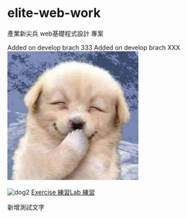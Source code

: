 # elite-web-work

產業新尖兵 web基礎程式設計 專案

Added on develop brach 333
Added on develop brach XXX
![dog](./image/dog.jpg)

![dog2](https://i.imgur.com/HeGEEbu.jpeg)
[Exercise 練習](https://missy6172.github.io/elite-web-work/Exercise/)[Lab 練習](https://missy6172.github.io/elite-web-work/lab/)


新增測試文字